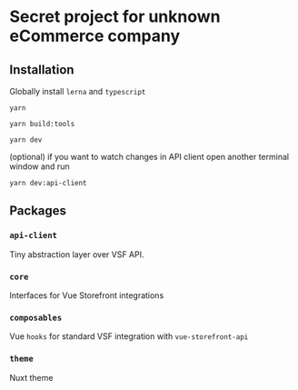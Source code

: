 # Secret project for unknown eCommerce company

## Installation
Globally install `lerna` and `typescript`

```
yarn
```

```
yarn build:tools
```
```
yarn dev
```
(optional) if you want to watch changes in API client open another terminal window and run
```
yarn dev:api-client
```

## Packages

### `api-client`

Tiny abstraction layer over VSF API.

### `core`

Interfaces for Vue Storefront integrations

### `composables`

Vue `hooks` for standard VSF integration with `vue-storefront-api`

### `theme`

Nuxt theme
